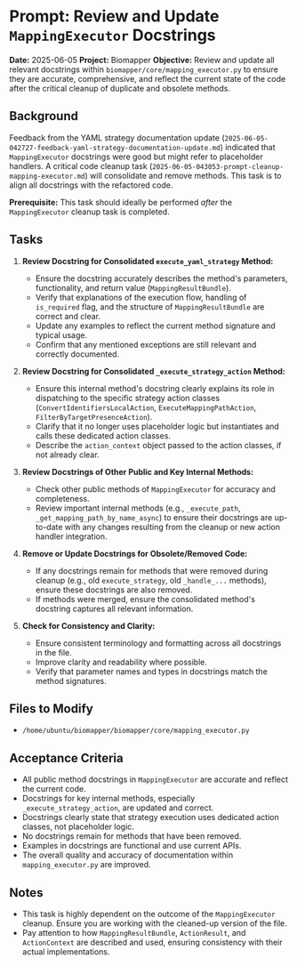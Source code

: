 # Prompt: Review and Update `MappingExecutor` Docstrings

**Date:** 2025-06-05
**Project:** Biomapper
**Objective:** Review and update all relevant docstrings within `biomapper/core/mapping_executor.py` to ensure they are accurate, comprehensive, and reflect the current state of the code after the critical cleanup of duplicate and obsolete methods.

## Background

Feedback from the YAML strategy documentation update (`2025-06-05-042727-feedback-yaml-strategy-documentation-update.md`) indicated that `MappingExecutor` docstrings were good but might refer to placeholder handlers. A critical code cleanup task (`2025-06-05-043053-prompt-cleanup-mapping-executor.md`) will consolidate and remove methods. This task is to align all docstrings with the refactored code.

**Prerequisite:** This task should ideally be performed *after* the `MappingExecutor` cleanup task is completed.

## Tasks

1.  **Review Docstring for Consolidated `execute_yaml_strategy` Method:**
    *   Ensure the docstring accurately describes the method's parameters, functionality, and return value (`MappingResultBundle`).
    *   Verify that explanations of the execution flow, handling of `is_required` flag, and the structure of `MappingResultBundle` are correct and clear.
    *   Update any examples to reflect the current method signature and typical usage.
    *   Confirm that any mentioned exceptions are still relevant and correctly documented.

2.  **Review Docstring for Consolidated `_execute_strategy_action` Method:**
    *   Ensure this internal method's docstring clearly explains its role in dispatching to the specific strategy action classes (`ConvertIdentifiersLocalAction`, `ExecuteMappingPathAction`, `FilterByTargetPresenceAction`).
    *   Clarify that it no longer uses placeholder logic but instantiates and calls these dedicated action classes.
    *   Describe the `action_context` object passed to the action classes, if not already clear.

3.  **Review Docstrings of Other Public and Key Internal Methods:**
    *   Check other public methods of `MappingExecutor` for accuracy and completeness.
    *   Review important internal methods (e.g., `_execute_path`, `_get_mapping_path_by_name_async`) to ensure their docstrings are up-to-date with any changes resulting from the cleanup or new action handler integration.

4.  **Remove or Update Docstrings for Obsolete/Removed Code:**
    *   If any docstrings remain for methods that were removed during cleanup (e.g., old `execute_strategy`, old `_handle_...` methods), ensure these docstrings are also removed.
    *   If methods were merged, ensure the consolidated method's docstring captures all relevant information.

5.  **Check for Consistency and Clarity:**
    *   Ensure consistent terminology and formatting across all docstrings in the file.
    *   Improve clarity and readability where possible.
    *   Verify that parameter names and types in docstrings match the method signatures.

## Files to Modify

*   `/home/ubuntu/biomapper/biomapper/core/mapping_executor.py`

## Acceptance Criteria

*   All public method docstrings in `MappingExecutor` are accurate and reflect the current code.
*   Docstrings for key internal methods, especially `_execute_strategy_action`, are updated and correct.
*   Docstrings clearly state that strategy execution uses dedicated action classes, not placeholder logic.
*   No docstrings remain for methods that have been removed.
*   Examples in docstrings are functional and use current APIs.
*   The overall quality and accuracy of documentation within `mapping_executor.py` are improved.

## Notes

*   This task is highly dependent on the outcome of the `MappingExecutor` cleanup. Ensure you are working with the cleaned-up version of the file.
*   Pay attention to how `MappingResultBundle`, `ActionResult`, and `ActionContext` are described and used, ensuring consistency with their actual implementations.
